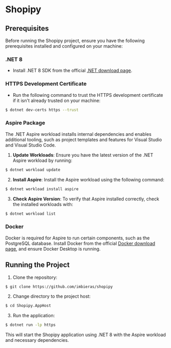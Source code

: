 # Shopipy

## Prerequisites

Before running the Shopipy project, ensure you have the following prerequisites installed and configured on your machine:

### .NET 8
- Install .NET 8 SDK from the official [.NET download page](https://dotnet.microsoft.com/download).

### HTTPS Development Certificate
- Run the following command to trust the HTTPS development certificate if it isn't already trusted on your machine:

```bash
$ dotnet dev-certs https --trust
```

### Aspire Package
The .NET Aspire workload installs internal dependencies and enables additional tooling, such as project templates and features for Visual Studio and Visual Studio Code.

1. **Update Workloads**: Ensure you have the latest version of the .NET Aspire workload by running:

```bash
$ dotnet workload update
```

2. **Install Aspire**: Install the Aspire workload using the following command:

```bash
$ dotnet workload install aspire
```

3. **Check Aspire Version**: To verify that Aspire installed correctly, check the installed workloads with:

```bash
$ dotnet workload list
```

### Docker
Docker is required for Aspire to run certain components, such as the PostgreSQL database. Install Docker from the official [Docker download page](https://www.docker.com/), and ensure Docker Desktop is running.

## Running the Project

1. Clone the repository:

```bash
$ git clone https://github.com/imbieras/shopipy
```

2. Change directory to the project host:

```bash
$ cd Shopipy.AppHost 
```

3. Run the application:

```bash
$ dotnet run -lp https
```

This will start the Shopipy application using .NET 8 with the Aspire workload and necessary dependencies.
